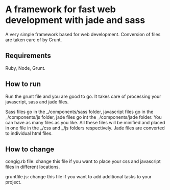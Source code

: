 # A framework for fast web development with jade and sass
A very simple framework based for web development. Conversion of files are taken care of by Grunt.

## Requirements
Ruby, Node, Grunt.

## How to run
Run the grunt file and you are good to go. It takes care of processing your javascript, sass and jade files.

Sass files go in the _/components/sass folder, javascript files go in the _/components/js folder, jade files go int the _/components/jade folder. You can have as many files as you like. All these files will be minified and placed in one file in the _/css and _/js folders respectively. Jade files are converted to individual html files.

## How to change
congig.rb file: change this file if you want to place your css and javascript files in different locations. 

gruntfile.js: change this file if you want to add additional tasks to your project.